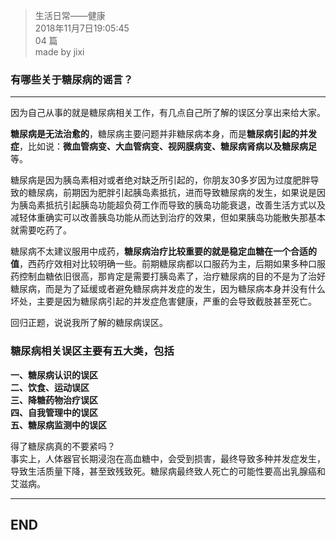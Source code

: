 > 生活日常——健康  
> 2018年11月7日19:05:45         
> 04 篇  
>made by jixi

### 有哪些关于糖尿病的谣言？

----------
因为自己从事的就是糖尿病相关工作，有几点自己所了解的误区分享出来给大家。

**糖尿病是无法治愈的**，糖尿病主要问题并非糖尿病本身，而是**糖尿病引起的并发症**，比如说：**微血管病变、大血管病变、视网膜病变、糖尿病肾病以及糖尿病足**等。

糖尿病是因为胰岛素相对或者绝对缺乏所引起的，你朋友30多岁因为过度肥胖导致的糖尿病，前期因为肥胖引起胰岛素抵抗，进而导致糖尿病的发生，如果说是因为胰岛素抵抗引起胰岛功能超负荷工作而导致的胰岛功能衰退，改善生活方式以及减轻体重确实可以改善胰岛功能从而达到治疗的效果，但如果胰岛功能散失那基本就需要吃药了。  


糖尿病不太建议服用中成药，**糖尿病治疗比较重要的就是稳定血糖在一个合适的值**，西药疗效相对比较明确一些。前期糖尿病都以口服药为主，后期如果多种口服药控制血糖依旧很高，那肯定是需要打胰岛素了，治疗糖尿病的目的不是为了治好糖尿病，而是为了延缓或者避免糖尿病并发症的发生，因为糖尿病本身并没有什么坏处，主要是因为糖尿病引起的并发症危害健康，严重的会导致截肢甚至死亡。


回归正题，说说我所了解的糖尿病误区。

### 糖尿病相关误区主要有五大类，包括
**一、糖尿病认识的误区  
二、饮食、运动误区  
三、降糖药物治疗误区  
四、自我管理中的误区  
五、糖尿病监测中的误区**  

得了糖尿病真的不要紧吗？  
事实上，人体器官长期浸泡在高血糖中，会受到损害，最终导致多种并发症发生，导致生活质量下降，甚至致残致死。糖尿病最终致人死亡的可能性要高出乳腺癌和艾滋病。




----------
## END

